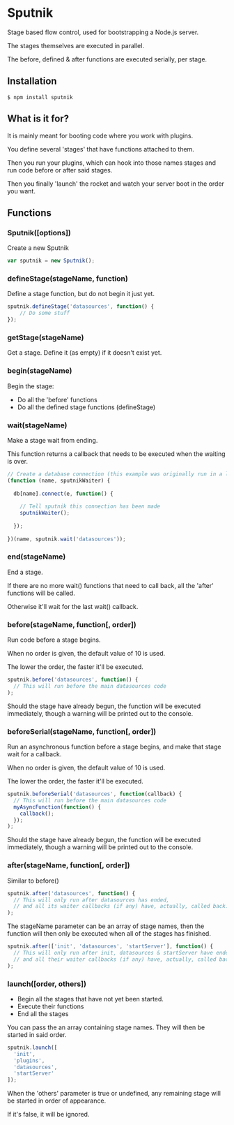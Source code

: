 # Sputnik

Stage based flow control, used for bootstrapping a Node.js server.

The stages themselves are executed in parallel.

The before, defined & after functions are executed serially, per stage.

## Installation

    $ npm install sputnik

## What is it for?

It is mainly meant for booting code where you work with plugins.

You define several 'stages' that have functions attached to them.

Then you run your plugins, which can hook into those names stages and run code
before or after said stages.

Then you finally 'launch' the rocket and watch your server boot in the order
you want.

## Functions

### Sputnik([options])

Create a new Sputnik

```js
var sputnik = new Sputnik();
```

### defineStage(stageName, function)

Define a stage function, but do not begin it just yet.

```js
sputnik.defineStage('datasources', function() {
	// Do some stuff
});
```

### getStage(stageName)

Get a stage. Define it (as empty) if it doesn't exist yet.

### begin(stageName)

Begin the stage:

* Do all the 'before' functions
* Do all the defined stage functions (defineStage)

### wait(stageName)

Make a stage wait from ending.

This function returns a callback that needs to be executed when the waiting is over.

```js
// Create a database connection (this example was originally run in a loop)
(function (name, sputnikWaiter) {
  
  db[name].connect(e, function() {
  
    // Tell sputnik this connection has been made
    sputnikWaiter();
    
  });
  
})(name, sputnik.wait('datasources'));
```

### end(stageName)

End a stage.

If there are no more wait() functions that need to call back,
all the 'after' functions will be called.

Otherwise it'll wait for the last wait() callback.

### before(stageName, function[, order])

Run code before a stage begins.

When no order is given, the default value of 10 is used.

The lower the order, the faster it'll be executed.

```js
sputnik.before('datasources', function() {
  // This will run before the main datasources code
);
```

Should the stage have already begun, the function will be executed immediately,
though a warning will be printed out to the console.


### beforeSerial(stageName, function[, order])

Run an asynchronous function before a stage begins, and make that stage wait for a callback.

When no order is given, the default value of 10 is used.

The lower the order, the faster it'll be executed.

```js
sputnik.beforeSerial('datasources', function(callback) {
  // This will run before the main datasources code
  myAsyncFunction(function() {
    callback();
  });
);
```

Should the stage have already begun, the function will be executed immediately,
though a warning will be printed out to the console.


### after(stageName, function[, order])

Similar to before()

```js
sputnik.after('datasources', function() {
  // This will only run after datasources has ended,
  // and all its waiter callbacks (if any) have, actually, called back.
);
```

The stageName parameter can be an array of stage names,
then the function will then only be executed when all of the stages has finished.

```js
sputnik.after(['init', 'datasources', 'startServer'], function() {
  // This will only run after init, datasources & startServer have ended,
  // and all their waiter callbacks (if any) have, actually, called back.
);
```

### launch([order, others])

* Begin all the stages that have not yet been started.
* Execute their functions
* End all the stages

You can pass the an array containing stage names.
They will then be started in said order.

```js
sputnik.launch([
  'init',
  'plugins',
  'datasources',
  'startServer'
]);
```

When the 'others' parameter is true or undefined, any remaining stage will be
started in order of appearance.

If it's false, it will be ignored.